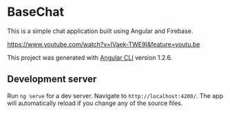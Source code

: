 # BaseChat

This is a simple chat application built using Angular and Firebase.

https://www.youtube.com/watch?v=IVaek-TWE9I&feature=youtu.be

This project was generated with [Angular CLI](https://github.com/angular/angular-cli) version 1.2.6.

## Development server

Run `ng serve` for a dev server. Navigate to `http://localhost:4200/`. The app will automatically reload if you change any of the source files.
